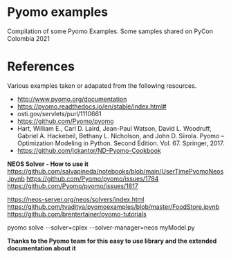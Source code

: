 # Pyomo examples
Compilation of some Pyomo Examples.
Some samples shared on PyCon Colombia 2021

# References
Various examples taken or adapated from the following resources.
- http://www.pyomo.org/documentation
- https://pyomo.readthedocs.io/en/stable/index.html#
- osti.gov/servlets/purl/1110661
- https://github.com/Pyomo/pyomo
- Hart, William E., Carl D. Laird, Jean-Paul Watson, David L. Woodruff, Gabriel A. Hackebeil, Bethany L. Nicholson, and John D. Siirola. Pyomo – Optimization Modeling in Python. Second Edition.  Vol. 67. Springer, 2017.
- https://github.com/jckantor/ND-Pyomo-Cookbook

**NEOS Solver - How to use it**
https://github.com/salvapineda/notebooks/blob/main/UserTimePyomoNeos.ipynb
https://github.com/Pyomo/pyomo/issues/1784
https://github.com/Pyomo/pyomo/issues/1817

https://neos-server.org/neos/solvers/index.html
https://github.com/tvaditya/pyomoexamples/blob/master/FoodStore.ipynb
https://github.com/brentertainer/pyomo-tutorials

pyomo solve --solver=cplex --solver-manager=neos myModel.py

**Thanks to the Pyomo team for this easy to use library and the extended documentation about it**
